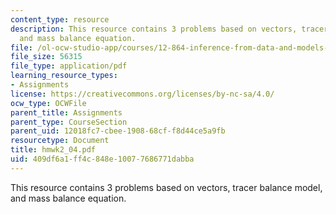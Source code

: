 ```yaml
---
content_type: resource
description: This resource contains 3 problems based on vectors, tracer balance model,
  and mass balance equation.
file: /ol-ocw-studio-app/courses/12-864-inference-from-data-and-models-spring-2005/409df6a1ff4c848e10077686771dabba_hmwk2_04.pdf
file_size: 56315
file_type: application/pdf
learning_resource_types:
- Assignments
license: https://creativecommons.org/licenses/by-nc-sa/4.0/
ocw_type: OCWFile
parent_title: Assignments
parent_type: CourseSection
parent_uid: 12018fc7-cbee-1908-68cf-f8d44ce5a9fb
resourcetype: Document
title: hmwk2_04.pdf
uid: 409df6a1-ff4c-848e-1007-7686771dabba
---
```

This resource contains 3 problems based on vectors, tracer balance model, and mass balance equation.